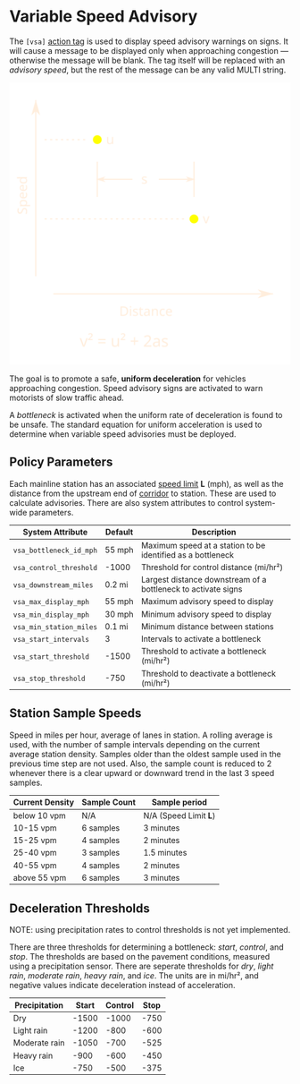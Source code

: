 # Variable Speed Advisory

The `[vsa]` [action tag] is used to display speed advisory warnings on signs.
It will cause a message to be displayed only when approaching congestion —
otherwise the message will be blank.  The tag itself will be replaced with an
_advisory speed_, but the rest of the message can be any valid MULTI string.

![Uniform Acceleration](images/uniform_acc.svg)

The goal is to promote a safe, **uniform deceleration** for vehicles approaching
congestion.  Speed advisory signs are activated to warn motorists of slow
traffic ahead.

A _bottleneck_ is activated when the uniform rate of deceleration is found to be
unsafe.  The standard equation for uniform acceleration is used to determine
when variable speed advisories must be deployed.

## Policy Parameters

Each mainline station has an associated [speed limit] **L** (mph), as well as
the distance from the upstream end of [corridor] to station.  These are used to
calculate advisories.  There are also system attributes to control system-wide
parameters.

System Attribute        | Default | Description
------------------------|---------|-----------------
`vsa_bottleneck_id_mph` | 55 mph  | Maximum speed at a station to be identified as a bottleneck
`vsa_control_threshold` | -1000   | Threshold for control distance (mi/hr²)
`vsa_downstream_miles`  | 0.2 mi  | Largest distance downstream of a bottleneck to activate signs
`vsa_max_display_mph`   | 55 mph  | Maximum advisory speed to display
`vsa_min_display_mph`   | 30 mph  | Minimum advisory speed to display
`vsa_min_station_miles` | 0.1 mi  | Minimum distance between stations
`vsa_start_intervals`   | 3       | Intervals to activate a bottleneck
`vsa_start_threshold`   | -1500   | Threshold to activate a bottleneck (mi/hr²)
`vsa_stop_threshold`    | -750    | Threshold to deactivate a bottleneck (mi/hr²)

## Station Sample Speeds

Speed in miles per hour, average of lanes in station.  A rolling average is
used, with the number of sample intervals depending on the current average
station density.  Samples older than the oldest sample used in the previous time
step are not used.  Also, the sample count is reduced to 2 whenever there is a
clear upward or downward trend in the last 3 speed samples.

Current Density | Sample Count | Sample period
----------------|--------------|------------------------
below 10 vpm    | N/A          | N/A (Speed Limit **L**)
10-15 vpm       | 6 samples    | 3 minutes
15-25 vpm       | 4 samples    | 2 minutes
25-40 vpm       | 3 samples    | 1.5 minutes
40-55 vpm       | 4 samples    | 2 minutes
above 55 vpm    | 6 samples    | 3 minutes

## Deceleration Thresholds

NOTE: using precipitation rates to control thresholds is not yet implemented.

There are three thresholds for determining a bottleneck: _start_, _control_, and
_stop_.  The thresholds are based on the pavement conditions, measured using
a precipitation sensor.  There are seperate thresholds for _dry_, _light rain_,
_moderate rain_, _heavy rain_, and _ice_.  The units are in mi/hr², and negative
values indicate deceleration instead of acceleration.

Precipitation | Start | Control | Stop
--------------|-------|---------|-----
Dry           | -1500 | -1000   | -750
Light rain    | -1200 | -800    | -600
Moderate rain | -1050 | -700    | -525
Heavy rain    | -900  | -600    | -450
Ice           | -750  | -500    | -375


[action tag]: action_plans.html#dms-action-tags
[corridor]: road_topology.html#corridors
[speed limit]: road_topology.html#speed-limit
